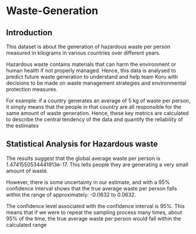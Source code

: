 # Waste-Generation

## Introduction

 This dataset is about the generation of hazardous waste per person measured in
 kilograms in various countries over different years. 
 
 Hazardous waste contains materials that can harm the environment or human health if not properly 
 managed.
 Hence, this data is analysed to predict future waste generation to understand and help team 
 Koru with decisions to be made on waste management strategies and environmental protection measures.
 
 For example: if a country generates an average of 5 kg of waste per person, it simply
 means that the people in that country are all responsible for the same amount of waste
 generation. Hence, these key metrics are calculated to describe the central
 tendency of the data and quantify the reliability of the estimates

## Statistical Analysis for Hazardous waste
 The results suggest that the global average waste per person is 1.4741550534441913e-17.
 This tells people they are generating a very small amount of waste.
 
 However, there is some uncertainty in our estimate, and with a 95% confidence interval
 shows that the true average waste per person falls within the range of approximately:
 -0.0632 to 0.0632.
 
 The confidence level associated with the confidence interval is 95%. This means that if
 we were to repeat the sampling process many times, about 95% of the time, the true
 average waste per person would fall within the calculated range

 
